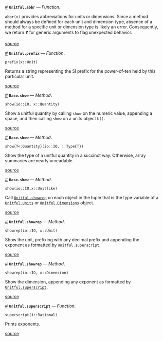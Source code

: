 <a id='Unitful.abbr' href='#Unitful.abbr'>#</a>
**`Unitful.abbr`** &mdash; *Function*.



`abbr(x)` provides abbreviations for units or dimensions. Since a method should always be defined for each unit and dimension type, absence of a method for a specific unit or dimension type is likely an error. Consequently, we return ❓ for generic arguments to flag unexpected behavior.


<a target='_blank' href='https://github.com/ajkeller34/Unitful.jl/tree/aa50f3a83cf7497b5260d1c28f4ab6af6b4cc90c/src/Display.jl#L26-L31' class='documenter-source'>source</a><br>

<a id='Unitful.prefix' href='#Unitful.prefix'>#</a>
**`Unitful.prefix`** &mdash; *Function*.



```
prefix(x::Unit)
```

Returns a string representing the SI prefix for the power-of-ten held by this particular unit.


<a target='_blank' href='https://github.com/ajkeller34/Unitful.jl/tree/aa50f3a83cf7497b5260d1c28f4ab6af6b4cc90c/src/Display.jl#L34-L41' class='documenter-source'>source</a><br>

<a id='Base.show-Tuple{IO,Unitful.Quantity}' href='#Base.show-Tuple{IO,Unitful.Quantity}'>#</a>
**`Base.show`** &mdash; *Method*.



```
show(io::IO, x::Quantity)
```

Show a unitful quantity by calling `show` on the numeric value, appending a space, and then calling `show` on a units object `U()`.


<a target='_blank' href='https://github.com/ajkeller34/Unitful.jl/tree/aa50f3a83cf7497b5260d1c28f4ab6af6b4cc90c/src/Display.jl#L50-L57' class='documenter-source'>source</a><br>

<a id='Base.show-Tuple{IO,Type{Unitful.Quantity{T,D,U}}}' href='#Base.show-Tuple{IO,Type{Unitful.Quantity{T,D,U}}}'>#</a>
**`Base.show`** &mdash; *Method*.



```
show{T<:Quantity}(io::IO, ::Type{T})
```

Show the type of a unitful quantity in a succinct way. Otherwise, array summaries are nearly unreadable.


<a target='_blank' href='https://github.com/ajkeller34/Unitful.jl/tree/aa50f3a83cf7497b5260d1c28f4ab6af6b4cc90c/src/Display.jl#L67-L74' class='documenter-source'>source</a><br>

<a id='Base.show-Tuple{IO,Unitful.Unitlike}' href='#Base.show-Tuple{IO,Unitful.Unitlike}'>#</a>
**`Base.show`** &mdash; *Method*.



```
show(io::IO,x::Unitlike)
```

Call [`Unitful.showrep`](display.md#Unitful.showrep-Tuple{IO,Unitful.Unit}) on each object in the tuple that is the type variable of a [`Unitful.Units`](types.md#Unitful.Units) or [`Unitful.Dimensions`](types.md#Unitful.Dimensions) object.


<a target='_blank' href='https://github.com/ajkeller34/Unitful.jl/tree/aa50f3a83cf7497b5260d1c28f4ab6af6b4cc90c/src/Display.jl#L82-L89' class='documenter-source'>source</a><br>

<a id='Unitful.showrep-Tuple{IO,Unitful.Unit}' href='#Unitful.showrep-Tuple{IO,Unitful.Unit}'>#</a>
**`Unitful.showrep`** &mdash; *Method*.



```
showrep(io::IO, x::Unit)
```

Show the unit, prefixing with any decimal prefix and appending the exponent as formatted by [`Unitful.superscript`](display.md#Unitful.superscript).


<a target='_blank' href='https://github.com/ajkeller34/Unitful.jl/tree/aa50f3a83cf7497b5260d1c28f4ab6af6b4cc90c/src/Display.jl#L101-L108' class='documenter-source'>source</a><br>

<a id='Unitful.showrep-Tuple{IO,Unitful.Dimension}' href='#Unitful.showrep-Tuple{IO,Unitful.Dimension}'>#</a>
**`Unitful.showrep`** &mdash; *Method*.



```
showrep(io::IO, x::Dimension)
```

Show the dimension, appending any exponent as formatted by [`Unitful.superscript`](display.md#Unitful.superscript).


<a target='_blank' href='https://github.com/ajkeller34/Unitful.jl/tree/aa50f3a83cf7497b5260d1c28f4ab6af6b4cc90c/src/Display.jl#L116-L123' class='documenter-source'>source</a><br>

<a id='Unitful.superscript' href='#Unitful.superscript'>#</a>
**`Unitful.superscript`** &mdash; *Function*.



```
superscript(i::Rational)
```

Prints exponents.


<a target='_blank' href='https://github.com/ajkeller34/Unitful.jl/tree/aa50f3a83cf7497b5260d1c28f4ab6af6b4cc90c/src/Display.jl#L129-L135' class='documenter-source'>source</a><br>

